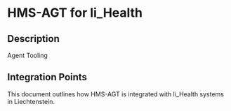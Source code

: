 # HMS-AGT for li_Health

## Description

Agent Tooling

## Integration Points

This document outlines how HMS-AGT is integrated with li_Health systems in Liechtenstein.
